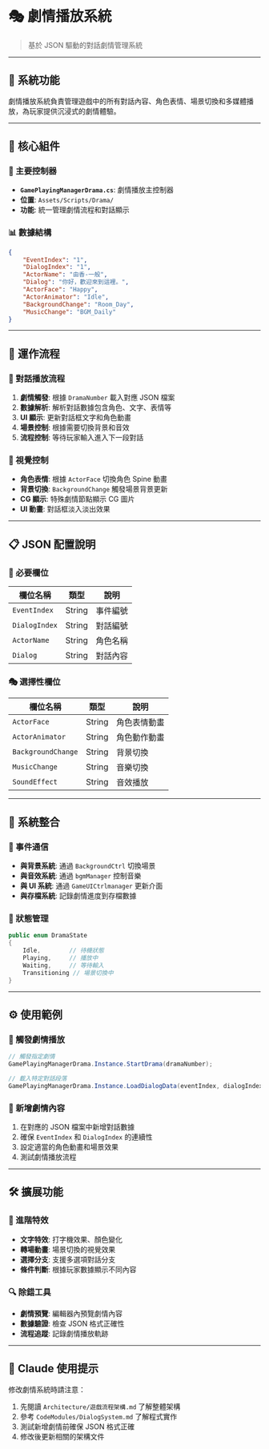 # 🎭 劇情播放系統

> 基於 JSON 驅動的對話劇情管理系統

---

## 🔖 系統功能

劇情播放系統負責管理遊戲中的所有對話內容、角色表情、場景切換和多媒體播放，為玩家提供沉浸式的劇情體驗。

---

## 🧩 核心組件

### 📄 主要控制器
- **`GamePlayingManagerDrama.cs`**: 劇情播放主控制器
- **位置**: `Assets/Scripts/Drama/`
- **功能**: 統一管理劇情流程和對話顯示

### 📊 數據結構
```json
{
    "EventIndex": "1",
    "DialogIndex": "1", 
    "ActorName": "由香-一般",
    "Dialog": "你好，歡迎來到這裡。",
    "ActorFace": "Happy",
    "ActorAnimator": "Idle",
    "BackgroundChange": "Room_Day",
    "MusicChange": "BGM_Daily"
}
```

---

## 🔁 運作流程

### 📝 對話播放流程
1. **劇情觸發**: 根據 `DramaNumber` 載入對應 JSON 檔案
2. **數據解析**: 解析對話數據包含角色、文字、表情等
3. **UI 顯示**: 更新對話框文字和角色動畫
4. **場景控制**: 根據需要切換背景和音效
5. **流程控制**: 等待玩家輸入進入下一段對話

### 🎨 視覺控制
- **角色表情**: 根據 `ActorFace` 切換角色 Spine 動畫
- **背景切換**: `BackgroundChange` 觸發場景背景更新
- **CG 顯示**: 特殊劇情節點顯示 CG 圖片
- **UI 動畫**: 對話框淡入淡出效果

---

## 📋 JSON 配置說明

### 🔧 必要欄位
| 欄位名稱 | 類型 | 說明 |
|----------|------|------|
| `EventIndex` | String | 事件編號 |
| `DialogIndex` | String | 對話編號 |
| `ActorName` | String | 角色名稱 |
| `Dialog` | String | 對話內容 |

### 🎭 選擇性欄位
| 欄位名稱 | 類型 | 說明 |
|----------|------|------|
| `ActorFace` | String | 角色表情動畫 |
| `ActorAnimator` | String | 角色動作動畫 |
| `BackgroundChange` | String | 背景切換 |
| `MusicChange` | String | 音樂切換 |
| `SoundEffect` | String | 音效播放 |

---

## 🔌 系統整合

### 📡 事件通信
- **與背景系統**: 通過 `BackgroundCtrl` 切換場景
- **與音效系統**: 通過 `bgmManager` 控制音樂
- **與 UI 系統**: 通過 `GameUICtrlmanager` 更新介面
- **與存檔系統**: 記錄劇情進度到存檔數據

### 🔄 狀態管理
```csharp
public enum DramaState
{
    Idle,        // 待機狀態
    Playing,     // 播放中
    Waiting,     // 等待輸入
    Transitioning // 場景切換中
}
```

---

## ⚙️ 使用範例

### 🎯 觸發劇情播放
```csharp
// 觸發指定劇情
GamePlayingManagerDrama.Instance.StartDrama(dramaNumber);

// 載入特定對話段落
GamePlayingManagerDrama.Instance.LoadDialogData(eventIndex, dialogIndex);
```

### 📝 新增劇情內容
1. 在對應的 JSON 檔案中新增對話數據
2. 確保 `EventIndex` 和 `DialogIndex` 的連續性
3. 設定適當的角色動畫和場景效果
4. 測試劇情播放流程

---

## 🛠 擴展功能

### 🎪 進階特效
- **文字特效**: 打字機效果、顏色變化
- **轉場動畫**: 場景切換的視覺效果
- **選擇分支**: 支援多選項對話分支
- **條件判斷**: 根據玩家數據顯示不同內容

### 🔍 除錯工具
- **劇情預覽**: 編輯器內預覽劇情內容
- **數據驗證**: 檢查 JSON 格式正確性
- **流程追蹤**: 記錄劇情播放軌跡

---

## 💬 Claude 使用提示

修改劇情系統時請注意：
1. 先閱讀 `Architecture/遊戲流程架構.md` 了解整體架構
2. 參考 `CodeModules/DialogSystem.md` 了解程式實作
3. 測試新增劇情前確保 JSON 格式正確
4. 修改後更新相關的架構文件
